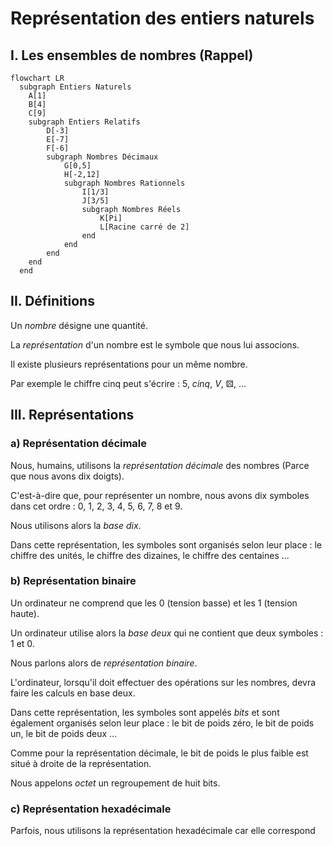 # Représentation des entiers naturels

## I. Les ensembles de nombres (Rappel)

```mermaid
flowchart LR
  subgraph Entiers Naturels
    A[1]
    B[4]
    C[9]
    subgraph Entiers Relatifs
        D[-3]
        E[-7]
        F[-6]
        subgraph Nombres Décimaux
            G[0,5]
            H[-2,12]
            subgraph Nombres Rationnels
                I[1/3]
                J[3/5]
                subgraph Nombres Réels
                    K[Pi]
                    L[Racine carré de 2]
                end
            end
        end
    end
  end
```

## II. Définitions

Un *nombre* désigne une quantité.

La *représentation* d'un nombre est le symbole que nous lui associons.

Il existe plusieurs représentations pour un même nombre.

Par exemple le chiffre cinq peut s'écrire : $5$, $cinq$, $V$, ⚄, ...

## III. Représentations

### a) Représentation décimale

Nous, humains, utilisons la *représentation décimale* des nombres (Parce que nous avons dix doigts).

C'est-à-dire que, pour représenter un nombre, nous avons dix symboles dans cet ordre : $0$, $1$, $2$, $3$, $4$, $5$, $6$, $7$, $8$ et $9$.

Nous utilisons alors la *base dix*.

Dans cette représentation, les symboles sont organisés selon leur place : le chiffre des unités, le chiffre des dizaines, le chiffre des centaines ...

### b) Représentation binaire

Un ordinateur ne comprend que les $0$ (tension basse) et les $1$ (tension haute).

Un ordinateur utilise alors la *base deux* qui ne contient que deux symboles : $1$ et $0$.

Nous parlons alors de *représentation binaire*.

L'ordinateur, lorsqu'il doit effectuer des opérations sur les nombres, devra faire les calculs en base deux.

Dans cette représentation, les symboles sont appelés *bits* et sont également organisés selon leur place : le bit de poids zéro, le bit de poids un, le bit de poids deux ...

Comme pour la représentation décimale, le bit de poids le plus faible est situé à droite de la représentation.

Nous appelons *octet* un regroupement de huit bits.

### c) Représentation hexadécimale

Parfois, nous utilisons la représentation hexadécimale car elle correspond 